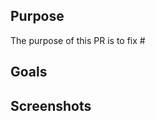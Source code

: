## Purpose
The purpose of this PR is to fix #<issue-number>

## Goals
<!---  Describe the solutions that this feature/fix will introduce to resolve the problems described above -->

## Screenshots
<!---  Include an animated GIF or screenshot if the change affects the UI.  -->

